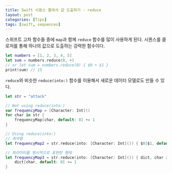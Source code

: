 ```yaml
---
title: Swift 시퀀스 줄여서 값 도출하기 - reduce
layout: post
categories: [Tips]
tags: [swift, sequences]
---
```


스위프트 고차 함수들 중에 `map`과 함께 `reduce` 함수를 많이 사용하게 된다. 시퀀스를 클로저를 통해 하나의 값으로 도출하는 강력한 함수이다.
```swift
let numbers = [1, 2, 3, 4, 5]
let sum = numbers.reduce(0, +)
// or let sum = numbers.reduce(0) { $0 + $1 }
print(sum) // 15
```

`reduce`와 비슷한 `reduce(into:)` 함수를 이용해서 새로운 데이터 모델로도 만들 수 있다.
```swift
let str = "attack"

// Not using reduce(into:)
var frequencyMap = [Character: Int]()
for char in str {
    frequencyMap[char, default: 0] += 1
}

// Using reduce(into:)
// 축약형
let frequencyMap2 = str.reduce(into: [Character: Int]()) { $0[$1, default: 0] += 1 }

// 파라미터를 명시적으로 표현한 형태
let frequencyMap3 = str.reduce(into: [Character: Int]()) { dict, char in 
    dict[char, default: 0] += 1 
}
```